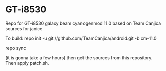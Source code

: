 # GT-i8530
Repo for GT-i8530 galaxy beam cyanogenmod 11.0 based on Team Canjica sources for janice

To build:
repo init -u git://github.com/TeamCanjica/android.git -b cm-11.0 

repo sync 

(it is gonna take a few hours) then get the sources from this repository.
Then apply patch.sh.
